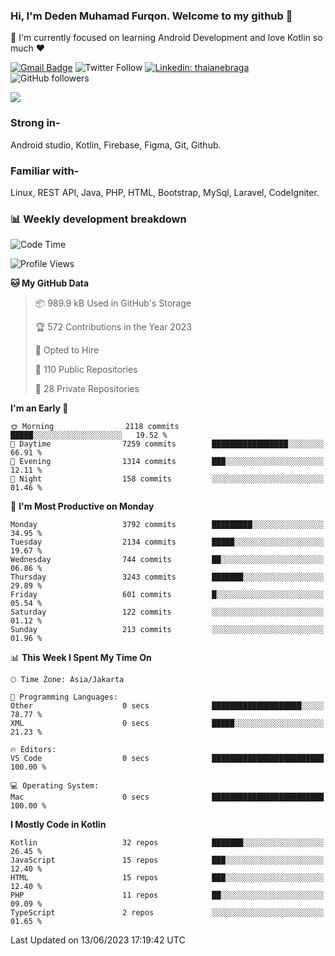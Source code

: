 ### Hi, I'm Deden Muhamad Furqon. Welcome to my github 👋

<!--
**furqoncreative/furqoncreative** is a ✨ _special_ ✨ repository because its `README.md` (this file) appears on your GitHub profile.

Here are some ideas to get you started:

- 🔭 I’m currently working on ...
- 👯 I’m looking to collaborate on ...
- 🤔 I’m looking for help with ...
- 💬 Ask me about ...
- 📫 How to reach me: ...
- 😄 Pronouns: ...
- ⚡ Fun fact: ...
-->

  🌱 I'm currently focused on learning Android Development and love Kotlin so much ❤ 

[![Gmail Badge](https://img.shields.io/badge/-furqoncreative24@gmail.com-c14438?style=flat-square&logo=Gmail&logoColor=white&link=mailto:furqoncreative24@gmail.com)](mailto:furqoncreative24@gmail.com)
![Twitter Follow](https://img.shields.io/twitter/follow/furqoncreative?label=Follow)
[![Linkedin: thaianebraga](https://img.shields.io/badge/-Deden_Muhamad_Furqon-blue?style=flat-square&logo=Linkedin&logoColor=white&link=https://www.linkedin.com/in/anmol-p-singh/)](https://www.linkedin.com/in/furqoncreative/)
![GitHub followers](https://img.shields.io/github/followers/furqoncreative?label=Follow&style=social)

<img src="https://github-readme-stats.sera5-dev.vercel.app/api?username=furqoncreative&hide=stars&show_icons=true&count_private=true&include_all_commits=true&title_color=#008080&icon_color=#008080&hide_border=true" width="">

### Strong in-

Android studio, Kotlin, Firebase, Figma, Git, Github.

### Familiar with-
Linux, REST API, Java, PHP, HTML, Bootstrap, MySql, Laravel, CodeIgniter.

### 📊 Weekly development breakdown

<!--START_SECTION:waka-->
![Code Time](http://img.shields.io/badge/Code%20Time-1%2C284%20hrs%2030%20mins-blue)

![Profile Views](http://img.shields.io/badge/Profile%20Views-1-blue)

**🐱 My GitHub Data** 

> 📦 989.9 kB Used in GitHub's Storage 
 > 
> 🏆 572 Contributions in the Year 2023
 > 
> 💼 Opted to Hire
 > 
> 📜 110 Public Repositories 
 > 
> 🔑 28 Private Repositories 
 > 
**I'm an Early 🐤** 

```text
🌞 Morning                2118 commits        █████░░░░░░░░░░░░░░░░░░░░   19.52 % 
🌆 Daytime                7259 commits        █████████████████░░░░░░░░   66.91 % 
🌃 Evening                1314 commits        ███░░░░░░░░░░░░░░░░░░░░░░   12.11 % 
🌙 Night                  158 commits         ░░░░░░░░░░░░░░░░░░░░░░░░░   01.46 % 
```
📅 **I'm Most Productive on Monday** 

```text
Monday                   3792 commits        █████████░░░░░░░░░░░░░░░░   34.95 % 
Tuesday                  2134 commits        █████░░░░░░░░░░░░░░░░░░░░   19.67 % 
Wednesday                744 commits         ██░░░░░░░░░░░░░░░░░░░░░░░   06.86 % 
Thursday                 3243 commits        ███████░░░░░░░░░░░░░░░░░░   29.89 % 
Friday                   601 commits         █░░░░░░░░░░░░░░░░░░░░░░░░   05.54 % 
Saturday                 122 commits         ░░░░░░░░░░░░░░░░░░░░░░░░░   01.12 % 
Sunday                   213 commits         ░░░░░░░░░░░░░░░░░░░░░░░░░   01.96 % 
```


📊 **This Week I Spent My Time On** 

```text
🕑︎ Time Zone: Asia/Jakarta

💬 Programming Languages: 
Other                    0 secs              ████████████████████░░░░░   78.77 % 
XML                      0 secs              █████░░░░░░░░░░░░░░░░░░░░   21.23 % 

🔥 Editors: 
VS Code                  0 secs              █████████████████████████   100.00 % 

💻 Operating System: 
Mac                      0 secs              █████████████████████████   100.00 % 
```

**I Mostly Code in Kotlin** 

```text
Kotlin                   32 repos            ███████░░░░░░░░░░░░░░░░░░   26.45 % 
JavaScript               15 repos            ███░░░░░░░░░░░░░░░░░░░░░░   12.40 % 
HTML                     15 repos            ███░░░░░░░░░░░░░░░░░░░░░░   12.40 % 
PHP                      11 repos            ██░░░░░░░░░░░░░░░░░░░░░░░   09.09 % 
TypeScript               2 repos             ░░░░░░░░░░░░░░░░░░░░░░░░░   01.65 % 
```




 Last Updated on 13/06/2023 17:19:42 UTC
<!--END_SECTION:waka-->

